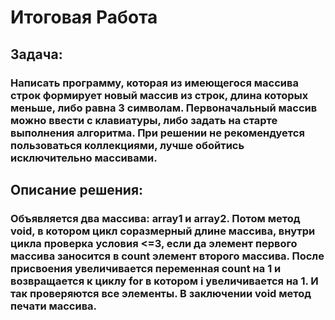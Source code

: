 # Итоговая Работа

## Задача: 
### Написать программу, которая из имеющегося массива строк формирует новый массив из строк, длина которых меньше, либо равна 3 символам. Первоначальный массив можно ввести с клавиатуры, либо задать на старте выполнения алгоритма. При решении не рекомендуется пользоваться коллекциями, лучше обойтись исключительно массивами.


## Описание решения:
### Объявляется два массива: array1 и array2. Потом метод void, в котором цикл соразмерный длине массива, внутри цикла проверка условия <=3, если да элемент первого массива заносится в count элемент второго массива. После присвоения увеличивается переменная count на 1 и возвращается к циклу for в котором i увеличивается на 1. И так проверяются все элементы. В заключении void метод печати массива.
